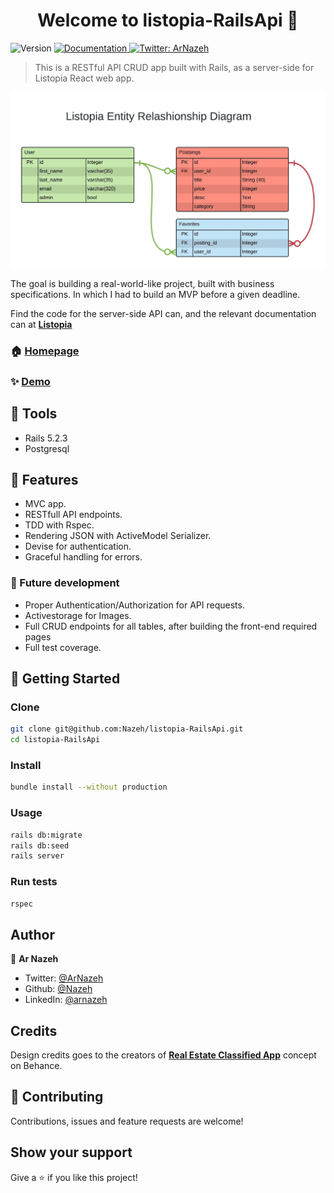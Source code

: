<h1 align="center">Welcome to listopia-RailsApi 👋</h1>
<p>
  <img alt="Version" src="https://img.shields.io/badge/version-0.1.0-blue.svg?cacheSeconds=2592000" />
    <a href="https://github.com/nazeh/listopia-RailsApi#readme" target="_blank">
    <img alt="Documentation" src="https://img.shields.io/badge/documentation-yes-brightgreen.svg" />
  </a>
  <a href="https://twitter.com/ArNazeh" target="_blank">
    <img alt="Twitter: ArNazeh" src="https://img.shields.io/twitter/follow/ArNazeh.svg?style=social" />
  </a>
</p>

> This is a RESTful API CRUD app built with Rails, as a server-side for Listopia React web app.

![alt text](docs/Listpoia_ER_Diagram.jpeg)

The goal is building a real-world-like project, built with business specifications. In which I had to build an MVP before a given deadline.

Find the code for the server-side API can, and the relevant documentation can at [**Listopia**](https://github.com/Nazeh/listopia)

### 🏠 [Homepage](https://github.com/Nazeh/listopia)

### ✨ [Demo](https://listopia.netlify.com/)

## 🔨 Tools

- Rails 5.2.3
- Postgresql

## 🎉 Features

- MVC app.
- RESTfull API endpoints.
- TDD with Rspec.
- Rendering JSON with ActiveModel Serializer.
- Devise for authentication.
- Graceful handling for errors.

### 🚧 Future development

- Proper Authentication/Authorization for API requests.
- Activestorage for Images.
- Full CRUD endpoints for all tables, after building the front-end required pages
- Full test coverage.

## 🚀 Getting Started

### Clone

```sh
git clone git@github.com:Nazeh/listopia-RailsApi.git
cd listopia-RailsApi
```

### Install

```sh
bundle install --without production
```

### Usage

```sh
rails db:migrate
rails db:seed
rails server
```

### Run tests

```sh
rspec
```
## Author

👤 **Ar Nazeh**

* Twitter: [@ArNazeh](https://twitter.com/ArNazeh)
* Github: [@Nazeh](https://github.com/Nazeh)
* LinkedIn: [@arnazeh](https://linkedin.com/in/arnazeh)

## Credits

Design credits goes to the creators of [**Real Estate Classified App**]( https://www.behance.net/gallery/73279743/Real-Estate-Classified-App ) concept on Behance.

## 🤝 Contributing

Contributions, issues and feature requests are welcome!

## Show your support

Give a ⭐️ if you like this project!